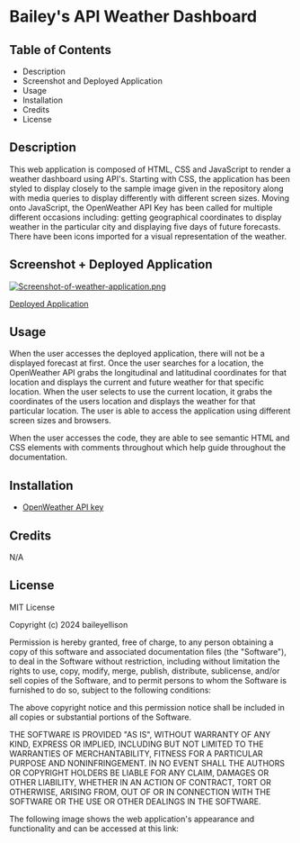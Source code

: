 # Bailey's API Weather Dashboard

## Table of Contents
- Description
- Screenshot and Deployed Application
- Usage
- Installation
- Credits
- License

## Description
This web application is composed of HTML, CSS and JavaScript to render a weather dashboard using API's. Starting with CSS, the application has been styled to display closely to the sample image given in the repository along with media queries to display differently with different screen sizes.  Moving onto JavaScript, the OpenWeather API Key has been called for multiple different occasions including: getting geographical coordinates to display weather in the particular city and displaying five days of future forecasts. There have been icons imported for a visual representation of the weather. 

## Screenshot + Deployed Application
[![Screenshot-of-weather-application.png](https://i.postimg.cc/jj6Q4FQn/Screenshot-of-weather-application.png)](https://postimg.cc/gwJZY47G)

[Deployed Application](https://baileyellison.github.io/APIWeatherDashboard/)

## Usage

When the user accesses the deployed application, there will not be a displayed forecast at first. Once the user searches for a location, the OpenWeather API grabs the longitudinal and latitudinal coordinates for that location and displays the current and future weather for that specific location. When the user selects to use the current location, it grabs the coordinates of the users location and displays the weather for that particular location. The user is able to access the application using different screen sizes and browsers. 

When the user accesses the code, they are able to see semantic HTML and CSS elements with comments throughout which help guide throughout the documentation. 

## Installation
- [OpenWeather API key](https://openweathermap.org/appid)

## Credits
N/A

## License
MIT License

Copyright (c) 2024 baileyellison

Permission is hereby granted, free of charge, to any person obtaining a copy
of this software and associated documentation files (the "Software"), to deal
in the Software without restriction, including without limitation the rights
to use, copy, modify, merge, publish, distribute, sublicense, and/or sell
copies of the Software, and to permit persons to whom the Software is
furnished to do so, subject to the following conditions:

The above copyright notice and this permission notice shall be included in all
copies or substantial portions of the Software.

THE SOFTWARE IS PROVIDED "AS IS", WITHOUT WARRANTY OF ANY KIND, EXPRESS OR
IMPLIED, INCLUDING BUT NOT LIMITED TO THE WARRANTIES OF MERCHANTABILITY,
FITNESS FOR A PARTICULAR PURPOSE AND NONINFRINGEMENT. IN NO EVENT SHALL THE
AUTHORS OR COPYRIGHT HOLDERS BE LIABLE FOR ANY CLAIM, DAMAGES OR OTHER
LIABILITY, WHETHER IN AN ACTION OF CONTRACT, TORT OR OTHERWISE, ARISING FROM,
OUT OF OR IN CONNECTION WITH THE SOFTWARE OR THE USE OR OTHER DEALINGS IN THE
SOFTWARE.

The following image shows the web application's appearance and functionality and can be accessed at this link:
